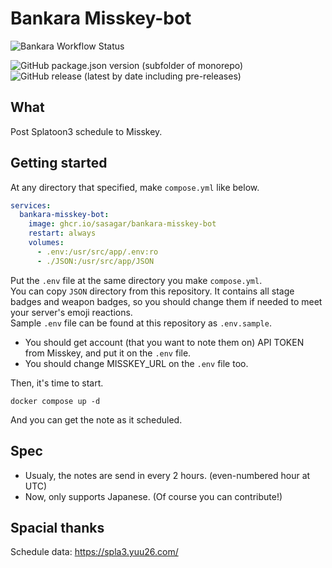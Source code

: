 # Bankara Misskey-bot

![Bankara Workflow Status](https://img.shields.io/github/actions/workflow/status/sasagar/bankara-misskey-bot/build-image.yml?label=Container%20Build&style=for-the-badge)

![GitHub package.json version (subfolder of monorepo)](https://img.shields.io/github/package-json/v/sasagar/bankara-misskey-bot?style=for-the-badge) ![GitHub release (latest by date including pre-releases)](https://img.shields.io/github/v/release/sasagar/bankara-misskey-bot?include_prereleases&style=for-the-badge)

## What

Post Splatoon3 schedule to Misskey.

## Getting started

At any directory that specified, make `compose.yml` like below.

```yaml
services:
  bankara-misskey-bot:
    image: ghcr.io/sasagar/bankara-misskey-bot
    restart: always
    volumes:
      - .env:/usr/src/app/.env:ro
      - ./JSON:/usr/src/app/JSON
```

Put the `.env` file at the same directory you make `compose.yml`.  
You can copy `JSON` directory from this repository. It contains all stage badges and weapon badges, so you should change them if needed to meet your server's emoji reactions.  
Sample `.env` file can be found at this repository as `.env.sample`.

- You should get account (that you want to note them on) API TOKEN from Misskey, and put it on the `.env` file.
- You should change MISSKEY_URL on the `.env` file too.

Then, it's time to start.

```shell
docker compose up -d
```

And you can get the note as it scheduled.

## Spec

- Usualy, the notes are send in every 2 hours. (even-numbered hour at UTC)
- Now, only supports Japanese. (Of course you can contribute!)

## Spacial thanks

Schedule data: <https://spla3.yuu26.com/>
